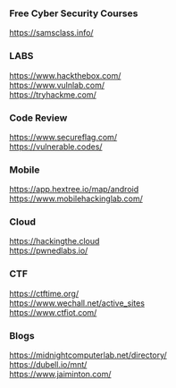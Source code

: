 
### Free Cyber Security Courses
https://samsclass.info/

### LABS
https://www.hackthebox.com/
<br>
https://www.vulnlab.com/
<br>
https://tryhackme.com/

### Code Review
https://www.secureflag.com/
<br>
https://vulnerable.codes/

### Mobile
https://app.hextree.io/map/android
<br>
https://www.mobilehackinglab.com/

### Cloud
https://hackingthe.cloud
<br>
https://pwnedlabs.io/


### CTF
https://ctftime.org/
<br>
https://www.wechall.net/active_sites
<br>
https://www.ctfiot.com/

### Blogs
https://midnightcomputerlab.net/directory/
<br>
https://dubell.io/mnt/
<br>
https://www.jaiminton.com/

